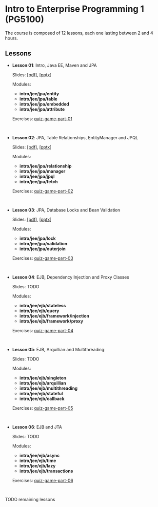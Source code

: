 # Intro to Enterprise Programming 1 (PG5100)

The course is composed of 12 lessons, each one lasting between 2 and 4 hours.

## Lessons

* **Lesson 01**: Intro, Java EE, Maven and JPA
  
  Slides: [[pdf]](slides/lesson_01_intro.pdf), 
          [[pptx]](slides/lesson_01_intro.pptx)
          
  Modules:     
  
  * **intro/jee/jpa/entity**            
  * **intro/jee/jpa/table**            
  * **intro/jee/jpa/embedded**            
  * **intro/jee/jpa/attribute**
  
  Exercises: [quiz-game-part-01](exercises/quiz-game/quiz-game-part-01.md)            

<br />

* **Lesson 02**: JPA, Table Relationships, EntityManager and JPQL
  
  Slides: [[pdf]](slides/lesson_02_jpa.pdf), 
          [[pptx]](slides/lesson_02_jpa.pptx)
  
  Modules:
     
  * **intro/jee/jpa/relationship**
  * **intro/jee/jpa/manager**
  * **intro/jee/jpa/jpql**
  * **intro/jee/jpa/fetch**

  Exercises: [quiz-game-part-02](exercises/quiz-game/quiz-game-part-02.md)  



<br />

* **Lesson 03**: JPA, Database Locks and Bean Validation
  
  Slides: [[pdf]](slides/lesson_03_jpa.pdf), 
          [[pptx]](slides/lesson_03_jpa.pptx)
  
  Modules:
     
  * **intro/jee/jpa/lock**
  * **intro/jee/jpa/validation**
  * **intro/jee/jpa/outerjoin**

  Exercises: [quiz-game-part-03](exercises/quiz-game/quiz-game-part-03.md)  


<br />


* **Lesson 04**: EJB, Dependency Injection and Proxy Classes
  
  Slides: TODO
  
  Modules:
     
  * **intro/jee/ejb/stateless**
  * **intro/jee/ejb/query**
  * **intro/jee/ejb/framework/injection**
  * **intro/jee/ejb/framework/proxy**

  Exercises: [quiz-game-part-04](exercises/quiz-game/quiz-game-part-04.md)  


<br />


* **Lesson 05**: EJB, Arquillian and Multithreading
  
  Slides: TODO
  
  Modules:
     
  * **intro/jee/ejb/singleton**
  * **intro/jee/ejb/arquillian**
  * **intro/jee/ejb/multithreading**
  * **intro/jee/ejb/stateful**
  * **intro/jee/ejb/callback**

  Exercises: [quiz-game-part-05](exercises/quiz-game/quiz-game-part-05.md)  


<br />

* **Lesson 06**: EJB and JTA
  
  Slides: TODO
  
  Modules:
     
  * **intro/jee/ejb/async**
  * **intro/jee/ejb/time**
  * **intro/jee/ejb/lazy**
  * **intro/jee/ejb/transactions**
 

  Exercises: [quiz-game-part-06](exercises/quiz-game/quiz-game-part-06.md)  


<br />


TODO remaining lessons

<!---
### JEE Exercises


* *MyNews*:   [text](jee/exercises/mynews.md) and [solution](../jee/exercises/my-news)
* *EvenList*: [text](jee/exercises/eventlist.md) and [solution](../jee/exercises/event-list)
-->